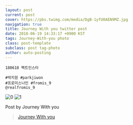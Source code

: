 ```yaml
---
layout: post
current: post
cover: https://pbs.twimg.com/media/DgB-1yfU0AEN9MZ.jpg
navigation: true
title: Journey With you twitter post
date: 2018-06-19 14:33:17 +0900 KST
tags: Journey-With-you photo
class: post-template
subclass: post tag-photo
author: auto-posting
---
```


```  
180618 팩트인스타  
  
#박지원 #parkjiwon  
#프로미스나인 #fromis_9  
@realfromis_9  

```

![0](https://pbs.twimg.com/media/DgB-2ATU0AAVWe1.jpg)
![1](https://pbs.twimg.com/media/DgB-1yfU0AEN9MZ.jpg)

Post by Journey With you
> [Journey With you](https://twitter.com/19980320_j_w_)